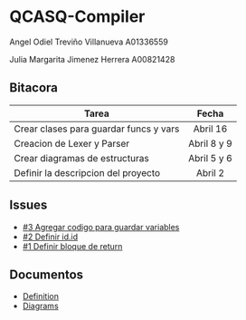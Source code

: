 # QCASQ-Compiler

Angel Odiel Treviño Villanueva A01336559

Julia Margarita Jimenez Herrera A00821428

## Bitacora
| Tarea                                     |   Fecha     |
|-------------------------------------------|:-----------:|
| Crear clases para guardar funcs y vars    | Abril 16    |
| Creacion de Lexer y Parser                | Abril 8 y 9 |
| Crear diagramas de estructuras            | Abril 5 y 6 |
| Definir la descripcion del proyecto       | Abril 2     |

## Issues
- [#3 Agregar codigo para guardar variables](https://github.com/angeltrevinov/QCASQ-Compiler/issues/3)
- [#2 Definir id.id](https://github.com/angeltrevinov/QCASQ-Compiler/issues/2)
- [#1 Definir bloque de return](https://github.com/angeltrevinov/QCASQ-Compiler/issues/1)

## Documentos
- [Definition](https://www.notion.so/Descripci-n-del-proyecto-c1dfad14ee7949d486b7adef5adeff98)
- [Diagrams](https://lucid.app/lucidchart/invitations/accept/ceed37c7-75ad-4741-bd13-869e665169f7?viewport_loc=-11%2C-11%2C2219%2C1108%2C0_0)
